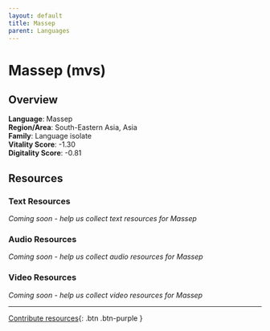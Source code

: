 ```yaml
---
layout: default
title: Massep
parent: Languages
---
```


# Massep (mvs)

## Overview

**Language**: Massep  
**Region/Area**: South-Eastern Asia, Asia  
**Family**: Language isolate  
**Vitality Score**: -1.30  
**Digitality Score**: -0.81  

## Resources

### Text Resources
*Coming soon - help us collect text resources for Massep*

### Audio Resources
*Coming soon - help us collect audio resources for Massep*

### Video Resources
*Coming soon - help us collect video resources for Massep*

---

[Contribute resources](https://fairtrain.github.io/){: .btn .btn-purple }
